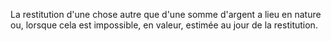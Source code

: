 La restitution d'une chose autre que d'une somme d'argent a lieu en nature ou, lorsque cela est impossible, en valeur, estimée au jour de la restitution.
